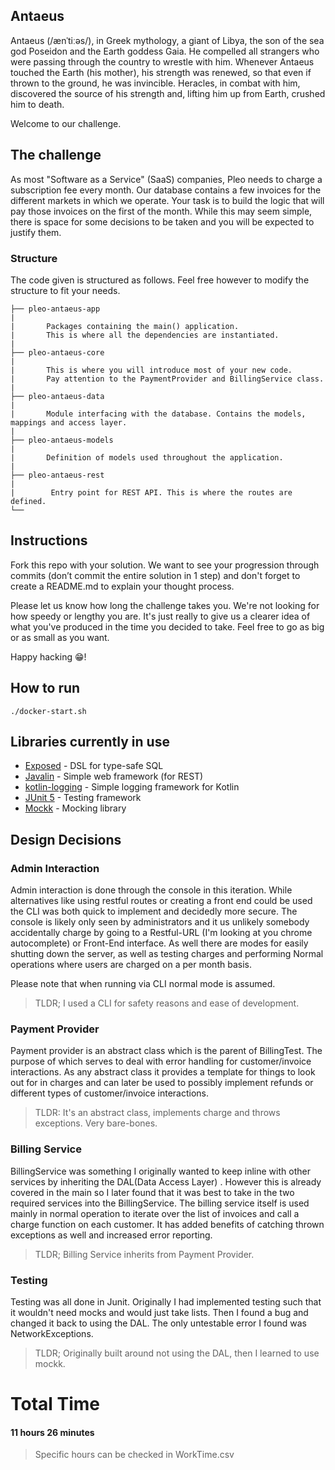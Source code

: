 ## Antaeus

Antaeus (/ænˈtiːəs/), in Greek mythology, a giant of Libya, the son of the sea god Poseidon and the Earth goddess Gaia. He compelled all strangers who were passing through the country to wrestle with him. Whenever Antaeus touched the Earth (his mother), his strength was renewed, so that even if thrown to the ground, he was invincible. Heracles, in combat with him, discovered the source of his strength and, lifting him up from Earth, crushed him to death.

Welcome to our challenge.

## The challenge

As most "Software as a Service" (SaaS) companies, Pleo needs to charge a subscription fee every month. Our database contains a few invoices for the different markets in which we operate. Your task is to build the logic that will pay those invoices on the first of the month. While this may seem simple, there is space for some decisions to be taken and you will be expected to justify them.

### Structure
The code given is structured as follows. Feel free however to modify the structure to fit your needs.
```
├── pleo-antaeus-app
|
|       Packages containing the main() application. 
|       This is where all the dependencies are instantiated.
|
├── pleo-antaeus-core
|
|       This is where you will introduce most of your new code.
|       Pay attention to the PaymentProvider and BillingService class.
|
├── pleo-antaeus-data
|
|       Module interfacing with the database. Contains the models, mappings and access layer.
|
├── pleo-antaeus-models
|
|       Definition of models used throughout the application.
|
├── pleo-antaeus-rest
|
|        Entry point for REST API. This is where the routes are defined.
└──
```

## Instructions
Fork this repo with your solution. We want to see your progression through commits (don’t commit the entire solution in 1 step) and don't forget to create a README.md to explain your thought process.

Please let us know how long the challenge takes you. We're not looking for how speedy or lengthy you are. It's just really to give us a clearer idea of what you've produced in the time you decided to take. Feel free to go as big or as small as you want.

Happy hacking 😁!

## How to run
```
./docker-start.sh
```

## Libraries currently in use
* [Exposed](https://github.com/JetBrains/Exposed) - DSL for type-safe SQL
* [Javalin](https://javalin.io/) - Simple web framework (for REST)
* [kotlin-logging](https://github.com/MicroUtils/kotlin-logging) - Simple logging framework for Kotlin
* [JUnit 5](https://junit.org/junit5/) - Testing framework
* [Mockk](https://mockk.io/) - Mocking library

## Design Decisions

### Admin Interaction
Admin interaction is done through the console in this iteration. 
While alternatives like using restful routes or creating a front end could be used the CLI was both quick to implement and decidedly more secure.
The console is likely only seen by administrators and it us unlikely somebody accidentally charge by going to a Restful-URL (I'm looking at you chrome autocomplete) or Front-End interface.
As well there are modes for easily shutting down the server, as well as testing charges and performing Normal operations where users are charged on a per month basis.

Please note that when running via CLI normal mode is assumed.
>TLDR; I used a CLI for safety reasons and ease of development.
### Payment Provider
Payment provider is an abstract class which is the parent of BillingTest. The purpose of which serves to deal with error handling for customer/invoice
interactions. As any abstract class it provides a template for things to look out for in charges and can later be used to possibly implement refunds or different types of customer/invoice interactions.
>TLDR: It's an abstract class, implements charge and throws exceptions. Very bare-bones.
### Billing Service
BillingService was something I originally wanted to keep inline with other services by inheriting the DAL(Data Access Layer) 
. However this is already covered in the main so I later found that it was best to take in the two required services into the BillingService.
The billing service itself is used mainly in normal operation to iterate over the list of invoices and call a charge function on each customer.
It has added benefits of catching thrown exceptions as well and increased error reporting. 
>TLDR; Billing Service inherits from Payment Provider. 
### Testing 
Testing was all done in Junit. Originally I had implemented testing such that it wouldn't need mocks and would just take lists.
Then I found a bug and changed it back to using the DAL. The only untestable error I found was NetworkExceptions.
>TLDR; Originally built around not using the DAL, then I learned to use mockk.

# Total Time
#### 11 hours 26 minutes

> Specific hours can be checked in WorkTime.csv